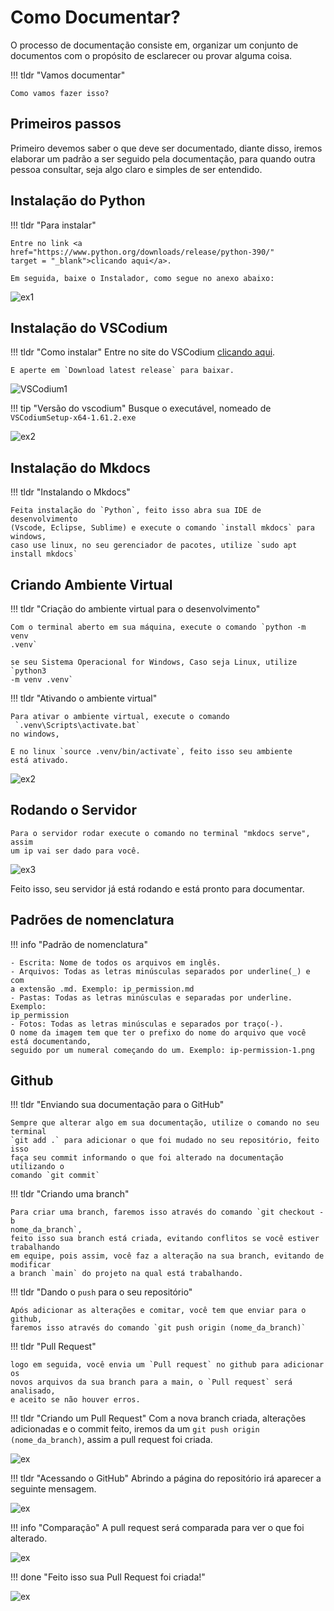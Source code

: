 # Como Documentar? 

O processo de documentação consiste em, organizar um conjunto de documentos com
 o propósito de esclarecer ou provar alguma coisa.

!!! tldr "Vamos documentar"

    Como vamos fazer isso? 

## Primeiros passos

Primeiro devemos saber o que deve ser documentado, diante disso, iremos 
elaborar
um padrão a ser seguido pela documentação, para quando outra pessoa consultar,
seja algo claro e simples de ser entendido.

## Instalação do Python

!!! tldr "Para instalar"

    Entre no link <a href="https://www.python.org/downloads/release/python-390/" 
    target = "_blank">clicando aqui</a>.

    Em seguida, baixe o Instalador, como segue no anexo abaixo:

![ex1](\img\py-01.PNG)

## Instalação do VSCodium

!!! tldr "Como instalar"
    Entre no site do VSCodium <a href="https://vscodium.com/" target = "_blank">
    clicando aqui</a>.
    
    E aperte em `Download latest release` para baixar.

![VSCodium1](\img\vsc-01.PNG)

!!! tip "Versão do vscodium"
    Busque o executável, nomeado de `VSCodiumSetup-x64-1.61.2.exe`

![ex2](\img\vsc-02.png)

## Instalação do Mkdocs

!!! tldr "Instalando o Mkdocs"

    Feita instalação do `Python`, feito isso abra sua IDE de desenvolvimento
    (Vscode, Eclipse, Sublime) e execute o comando `install mkdocs` para 
    windows,
    caso use linux, no seu gerenciador de pacotes, utilize `sudo apt 
    install mkdocs`  

## Criando Ambiente Virtual

!!! tldr "Criação do ambiente virtual para o desenvolvimento"

    Com o terminal aberto em sua máquina, execute o comando `python -m venv 
    .venv`

    se seu Sistema Operacional for Windows, Caso seja Linux, utilize `python3 
    -m venv .venv`

!!! tldr "Ativando o ambiente virtual"

    Para ativar o ambiente virtual, execute o comando
     `.venv\Scripts\activate.bat`
    no windows, 
    
    E no linux `source .venv/bin/activate`, feito isso seu ambiente 
    está ativado.

![ex2](\img\venv-01.PNG) 

## Rodando o Servidor

    Para o servidor rodar execute o comando no terminal "mkdocs serve", assim 
    um ip vai ser dado para você. 

![ex3](\img\sv-01.PNG)

Feito isso, seu servidor já está rodando e está pronto para documentar. 

## Padrões de nomenclatura 

!!! info "Padrão de nomenclatura"

    - Escrita: Nome de todos os arquivos em inglês.
    - Arquivos: Todas as letras minúsculas separados por underline(_) e com 
    a extensão .md. Exemplo: ip_permission.md
    - Pastas: Todas as letras minúsculas e separadas por underline. Exemplo:
    ip_permission
    - Fotos: Todas as letras minúsculas e separados por traço(-). 
    O nome da imagem tem que ter o prefixo do nome do arquivo que você 
    está documentando,
    seguido por um numeral começando do um. Exemplo: ip-permission-1.png

## Github
 
!!! tldr "Enviando sua documentação para o GitHub"

    Sempre que alterar algo em sua documentação, utilize o comando no seu 
    terminal
    `git add .` para adicionar o que foi mudado no seu repositório, feito isso
    faça seu commit informando o que foi alterado na documentação utilizando o 
    comando `git commit`  

!!! tldr "Criando uma branch" 
    
    Para criar uma branch, faremos isso através do comando `git checkout -b 
    nome_da_branch`,
    feito isso sua branch está criada, evitando conflitos se você estiver 
    trabalhando
    em equipe, pois assim, você faz a alteração na sua branch, evitando de 
    modificar
    a branch `main` do projeto na qual está trabalhando.

!!! tldr "Dando o `push` para o seu repositório"

    Após adicionar as alterações e comitar, você tem que enviar para o github, 
    faremos isso através do comando `git push origin (nome_da_branch)` 

!!! tldr "Pull Request" 

    logo em seguida, você envia um `Pull request` no github para adicionar os 
    novos arquivos da sua branch para a main, o `Pull request` será analisado,
    e aceito se não houver erros.

!!! tldr "Criando um Pull Request"
    Com a nova branch criada, alterações adicionadas e o commit feito, iremos 
    da um `git push origin (nome_da_branch)`, assim a pull request foi criada.

![ex](\img\create-pr-02.png) 

!!! tldr "Acessando o GitHub"
    Abrindo a página do repositório irá aparecer a seguinte mensagem.

![ex](\img\create-pr-03.png)

!!! info "Comparação"
    A pull request será comparada para ver o que foi alterado.

![ex](\img\create-pr-04.png)

!!! done "Feito isso sua Pull Request foi criada!"

![ex](\img\create-pr-05.png)

